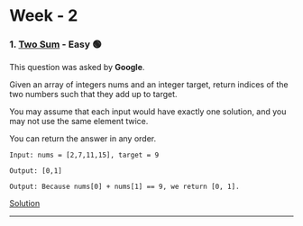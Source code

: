 # Week - 2

### 1. [Two Sum](https://leetcode.com/problems/two-sum/) - Easy 🟢

This question was asked by **Google**.

Given an array of integers nums and an integer target, return indices of the two numbers such that they add up to target.

You may assume that each input would have exactly one solution, and you may not use the same element twice.

You can return the answer in any order.

    Input: nums = [2,7,11,15], target = 9
    
    Output: [0,1]
    
    Output: Because nums[0] + nums[1] == 9, we return [0, 1].

[Solution](https://github.com/AlbusDracoSam/DailyByte/blob/main/Week%20-%202%20Hash%20Maps/1.%20Two%20Sum.java)

***

